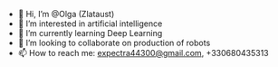 - 👋 Hi, I’m @Olga (Zlataust)
- 👀 I’m interested in artificial intelligence
- 🌱 I’m currently learning Deep Learning
- 💞️ I’m looking to collaborate on production of robots
- 📫 How to reach me: expectra44300@gmail.com, +330680435313 

<!---
Zlataust/Zlataust is a ✨ special ✨ repository because its `README.md` (this file) appears on your GitHub profile.
You can click the Preview link to take a look at your changes.
--->

